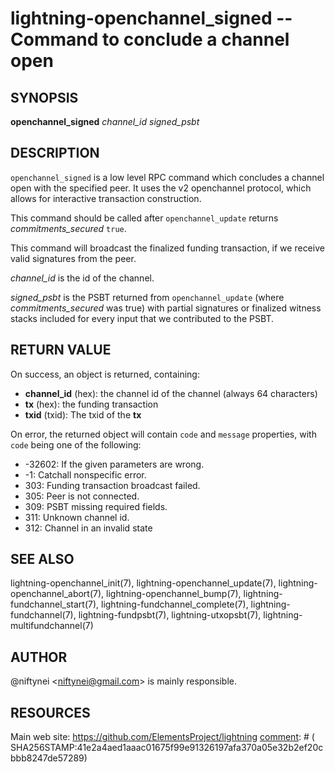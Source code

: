 lightning-openchannel\_signed -- Command to conclude a channel open
===================================================================

SYNOPSIS
--------

**openchannel_signed** *channel_id* *signed_psbt*

DESCRIPTION
-----------

`openchannel_signed` is a low level RPC command which concludes a channel
open with the specified peer. It uses the v2 openchannel protocol, which
allows for interactive transaction construction.

This command should be called after `openchannel_update` returns
*commitments_secured* `true`.

This command will broadcast the finalized funding transaction,
if we receive valid signatures from the peer.

*channel_id* is the id of the channel.

*signed_psbt* is the PSBT returned from `openchannel_update` (where
*commitments_secured* was true) with partial signatures or finalized
witness stacks included for every input that we contributed to the
PSBT.

RETURN VALUE
------------

[comment]: # (GENERATE-FROM-SCHEMA-START)
On success, an object is returned, containing:

- **channel\_id** (hex): the channel id of the channel (always 64 characters)
- **tx** (hex): the funding transaction
- **txid** (txid): The txid of the **tx**

[comment]: # (GENERATE-FROM-SCHEMA-END)

On error, the returned object will contain `code` and `message` properties,
with `code` being one of the following:

- -32602: If the given parameters are wrong.
- -1: Catchall nonspecific error.
- 303: Funding transaction broadcast failed.
- 305: Peer is not connected.
- 309: PSBT missing required fields.
- 311: Unknown channel id.
- 312: Channel in an invalid state

SEE ALSO
--------

lightning-openchannel\_init(7), lightning-openchannel\_update(7),
lightning-openchannel\_abort(7), lightning-openchannel\_bump(7),
lightning-fundchannel\_start(7), lightning-fundchannel\_complete(7),
lightning-fundchannel(7), lightning-fundpsbt(7),
lightning-utxopsbt(7), lightning-multifundchannel(7)

AUTHOR
------

@niftynei <<niftynei@gmail.com>> is mainly responsible.

RESOURCES
---------

Main web site: <https://github.com/ElementsProject/lightning>
[comment]: # ( SHA256STAMP:41e2a4aed1aaac01675f99e91326197afa370a05e32b2ef20cbbb8247de57289)

